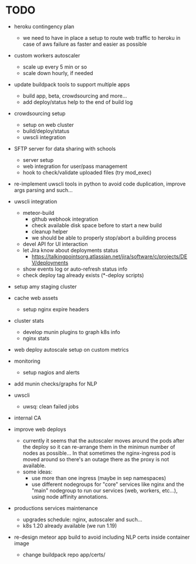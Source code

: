 # TODO

* heroku contingency plan
    * we need to have in place a setup to route web traffic to heroku in case of aws failure as faster and easier as possible

* custom workers autoscaler
    * scale up every 5 min or so
    * scale down hourly, if needed

* update buildpack tools to support multiple apps
    * build app, beta, crowdsourcing and more...
    * add deploy/status help to the end of build log

* crowdsourcing setup
    * setup on web cluster
    * build/deploy/status
    * uwscli integration

* SFTP server for data sharing with schools
    * server setup
    * web integration for user/pass management
    * hook to check/validate uploaded files (try mod_exec)

* re-implement uwscli tools in python to avoid code duplication, improve args parsing and such...

* uwscli integration
    * meteor-build
        * github webhook integration
        * check available disk space before to start a new build
        * cleanup helper
        * we should be able to properly stop/abort a building process
    * devel API for UI interaction
    * let Jira know about deployments status
        * https://talkingpointsorg.atlassian.net/jira/software/c/projects/DEV/deployments
    * show events log or auto-refresh status info
    * check deploy tag already exists (*-deploy scripts)

* setup amy staging cluster

* cache web assets
    * setup nginx expire headers

* cluster stats
    * develop munin plugins to graph k8s info
    * nginx stats

* web deploy autoscale setup on custom metrics

* monitoring
    * setup nagios and alerts

* add munin checks/graphs for NLP

* uwscli
    * uwsq: clean failed jobs

* internal CA

* improve web deploys
    * currently it seems that the autoscaler moves around the pods after the deploy so it can re-arrange them in the minimun number of nodes as possible... In that sometimes the nginx-ingress pod is moved around so there's an outage there as the proxy is not available.
    * some ideas:
        * use more than one ingress (maybe in sep namespaces)
        * use different nodegroups for "core" services like nginx and the "main" nodegroup to run our services (web, workers, etc...), using node affinity annotations.

* productions services maintenance
    * upgrades schedule: nginx, autoscaler and such...
    * k8s 1.20 already available (we run 1.19)

* re-design meteor app build to avoid including NLP certs inside container image
    * change buildpack repo app/certs/
